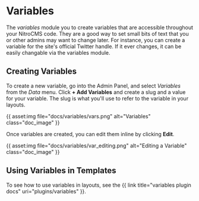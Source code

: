 # Variables

The _variables_ module you to create variables that are accessible throughout your NitroCMS code. They are a good way to set small bits of text that you or other admins may want to change later. For instance, you can create a variable for the site's official Twitter handle. If it ever changes, it can be easily changable via the variables module. 

## Creating Variables

To create a new variable, go into the Admin Panel, and select *Variables* from the *Data* menu. Click **+ Add Variables** and create a slug and a value for your variable. The slug is what you'll use to refer to the variable in your layouts.

{{ asset:img file="docs/variables/vars.png" alt="Variables" class="doc_image" }}

Once variables are created, you can edit them inline by clicking **Edit**.

{{ asset:img file="docs/variables/var\_editing.png" alt="Editing a Variable" class="doc_image" }}

## Using Variables in Templates

To see how to use variables in layouts, see the {{ link title="variables plugin docs" uri="plugins/variables" }}.
